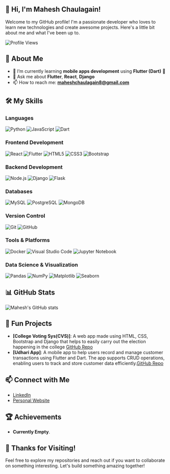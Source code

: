 ## 👋 Hi, I'm Mahesh Chaulagain!

Welcome to my GitHub profile! I'm a passionate developer who loves to learn new technologies and create awesome projects. Here's a little bit about me and what I've been up to.

![Profile Views](https://komarev.com/ghpvc/?username=Mahesh-Chaulagain&style=flat-square&color=blue)

## 🚀 About Me

- 🌱 I’m currently learning **mobile apps development** using **Flutter (Dart)** 📱
- 💬 Ask me about **Flutter**, **React**, **Django**
- 📫 How to reach me: **maheshchaulagain8@gmail.com**

## 🛠️ My Skills

### Languages
![Python](https://img.shields.io/badge/-Python-3776AB?style=flat&logo=python&logoColor=white)
![JavaScript](https://img.shields.io/badge/-JavaScript-F7DF1E?style=flat&logo=javascript&logoColor=black)
![Dart](https://img.shields.io/badge/-Dart-00B8D9?style=flat&logo=dart&logoColor=white)

### Frontend Development
![React](https://img.shields.io/badge/-React-61DAFB?style=flat&logo=react&logoColor=black)
![Flutter](https://img.shields.io/badge/-Flutter-02569B?style=flat&logo=flutter&logoColor=white)
![HTML5](https://img.shields.io/badge/-HTML5-E34F26?style=flat&logo=html5&logoColor=white)
![CSS3](https://img.shields.io/badge/-CSS3-1572B6?style=flat&logo=css3&logoColor=white)
![Bootstrap](https://img.shields.io/badge/-Bootstrap-563D7C?style=flat&logo=bootstrap&logoColor=white)

### Backend Development
![Node.js](https://img.shields.io/badge/-Node.js-339933?style=flat&logo=node.js&logoColor=white)
![Django](https://img.shields.io/badge/-Django-092E20?style=flat&logo=django&logoColor=white)
![Flask](https://img.shields.io/badge/-Flask-000000?style=flat&logo=flask&logoColor=white)

### Databases
![MySQL](https://img.shields.io/badge/-MySQL-4479A1?style=flat&logo=mysql&logoColor=white)
![PostgreSQL](https://img.shields.io/badge/-PostgreSQL-4169E1?style=flat&logo=postgresql&logoColor=white)
![MongoDB](https://img.shields.io/badge/-MongoDB-47A248?style=flat&logo=mongodb&logoColor=white)

### Version Control
![Git](https://img.shields.io/badge/-Git-F05032?style=flat&logo=git&logoColor=white)
![GitHub](https://img.shields.io/badge/-GitHub-181717?style=flat&logo=github&logoColor=white)

### Tools & Platforms
![Docker](https://img.shields.io/badge/-Docker-2496ED?style=flat&logo=docker&logoColor=white)
![Visual Studio Code](https://img.shields.io/badge/-Visual_Studio_Code-007ACC?style=flat&logo=visual-studio-code&logoColor=white)
![Jupyter Notebook](https://img.shields.io/badge/-Jupyter_Notebook-F37626?style=flat&logo=jupyter&logoColor=white)

### Data Science & Visualization
![Pandas](https://img.shields.io/badge/-Pandas-150458?style=flat&logo=pandas&logoColor=white)
![NumPy](https://img.shields.io/badge/-NumPy-013243?style=flat&logo=numpy&logoColor=white)
![Matplotlib](https://img.shields.io/badge/-Matplotlib-003366?style=flat&logo=matplotlib&logoColor=white)
![Seaborn](https://img.shields.io/badge/-Seaborn-00A3E0?style=flat&logo=seaborn&logoColor=white)


## 📊 GitHub Stats

![Mahesh's GitHub stats](https://github-readme-stats.vercel.app/api?username=Mahesh-Chaulagain&show_icons=true&theme=radical)

## 🎨 Fun Projects

- **[College Voting Sys(CVS)]**: A web app made using HTML, CSS, Bootstrap and Django that helps to easily carry out the election happening in the college  [GitHub Repo](https://github.com/Mahesh-Chaulagain/cvs)
- **[Udhari App]**: A mobile app to help users record and manage customer transactions using Flutter and Dart. The app supports CRUD operations, enabling users to track and store customer data efficiently.[GitHub Repo](https://github.com/Mahesh-Chaulagain/Udhari-app)

## 📫 Connect with Me

- [LinkedIn](https://www.linkedin.com/in/mahesh-chaulagain-849513224/)
- [Personal Website](https://mahesh-chaulagain.github.io/my-site/)

## 🏆 Achievements

- **Currently Empty**.

## 🎉 Thanks for Visiting!

Feel free to explore my repositories and reach out if you want to collaborate on something interesting. Let's build something amazing together!
